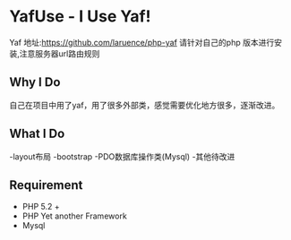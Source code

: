 # YafUse - I Use Yaf!
Yaf 地址:https://github.com/laruence/php-yaf 请针对自己的php 版本进行安装,注意服务器url路由规则

## Why I Do
自己在项目中用了yaf，用了很多外部类，感觉需要优化地方很多，逐渐改进。

## What I Do
-layout布局
-bootstrap
-PDO数据库操作类(Mysql)
-其他待改进

## Requirement
- PHP 5.2 +
- PHP Yet another Framework
- Mysql